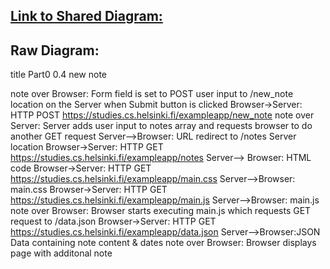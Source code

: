 ## [Link to Shared Diagram:](https://www.websequencediagrams.com/cgi-bin/cdraw?lz=dGl0bGUgUGFydDAgMC40IG5ldyBub3RlCgpub3RlIG92ZXIgQnJvd3NlcjogRm9ybSBmaWVsZCBpcyBzZXQgdG8gUE9TVCB1c2VyIGlucHUADgUvbmV3XwA7BWxvY2F0aW9uIG9uIHRoZSBTZXJ2ZXIgd2hlbiBTdWJtaXQgYnV0dG9uIGlzIGNsaWNrZWQKAGkHLT4AKAY6IEhUVFAAYgZodHRwczovL3N0dWRpZXMuY3MuaGVsc2lua2kuZmkvZXhhbXBsZWFwcAB6CQCBPQsARwgAfgdhZGRzAIEqD25vdGVzIGFycmF5IGFuZCByZXF1ZXN0cyBiAIF9BiB0byBkbyBhbm90aGVyIEdFVAAbCAoAgVQGLS0-AIIlCVVSTCByZWRpcmVjAIIPBwBZBQCBfAcAghIIAIFXF0dFAIFALW90ZXMAeQoAgygKSFRNTCBjb2RlACJFbWFpbi5jcwBfCwCEEgkAEgkAH0lqAE4ZanMAhQkUAIUfByBzdGFydHMgZXhlY3V0aW5nACwIIHdoaWNoAINJCgCDMgsAhS8FZGF0YS5qcwCCS0cARAoAhAgRSlNPTiBEYXRhIGNvbnRhaW5pbmcAhm8FAAsFZW50ICYgZGF0ZQCBSR1kaXNwbGF5cyBwYWdlIHdpdGggYWRkaXRvbmFsAIc6Bw&s=default)


## Raw Diagram:

title Part0 0.4 new note

note over Browser: Form field is set to POST user input to /new_note location on the Server when Submit button is clicked
Browser->Server: HTTP POST https://studies.cs.helsinki.fi/exampleapp/new_note
note over Server: Server adds user input to notes array and requests browser to do another GET request
Server-->Browser: URL redirect to /notes Server location
Browser->Server: HTTP GET https://studies.cs.helsinki.fi/exampleapp/notes
Server--> Browser: HTML code
Browser->Server: HTTP GET https://studies.cs.helsinki.fi/exampleapp/main.css
Server-->Browser: main.css
Browser->Server: HTTP GET https://studies.cs.helsinki.fi/exampleapp/main.js
Server-->Browser: main.js
note over Browser: Browser starts executing main.js which requests GET request to /data.json
Browser->Server: HTTP GET https://studies.cs.helsinki.fi/exampleapp/data.json
Server-->Browser:JSON Data containing note content & dates
note over Browser: Browser displays page with additonal note